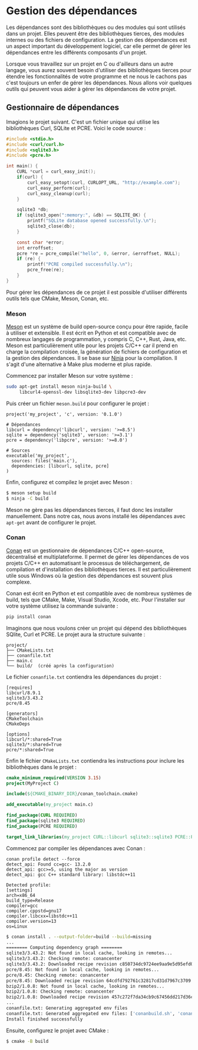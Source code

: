# Gestion des dépendances

Les dépendances sont des bibliothèques ou des modules qui sont utilisés dans un projet. Elles peuvent être des bibliothèques tierces, des modules internes ou des fichiers de configuration. La gestion des dépendances est un aspect important du développement logiciel, car elle permet de gérer les dépendances entre les différents composants d'un projet.

Lorsque vous travaillez sur un projet en C ou d'ailleurs dans un autre langage, vous aurez souvent besoin d'utiliser des bibliothèques tierces pour étendre les fonctionnalités de votre programme et ne nous le cachons pas c'est toujours un enfer de gérer les dépendances. Nous allons voir quelques outils qui peuvent vous aider à gérer les dépendances de votre projet.

## Gestionnaire de dépendances

Imagions le projet suivant. C'est un fichier unique qui utilise les bibliothèques Curl, SQLite et PCRE. Voici le code source :

```c
#include <stdio.h>
#include <curl/curl.h>
#include <sqlite3.h>
#include <pcre.h>

int main() {
    CURL *curl = curl_easy_init();
    if(curl) {
        curl_easy_setopt(curl, CURLOPT_URL, "http://example.com");
        curl_easy_perform(curl);
        curl_easy_cleanup(curl);
    }

    sqlite3 *db;
    if (sqlite3_open(":memory:", &db) == SQLITE_OK) {
        printf("SQLite database opened successfully.\n");
        sqlite3_close(db);
    }

    const char *error;
    int erroffset;
    pcre *re = pcre_compile("hello", 0, &error, &erroffset, NULL);
    if (re) {
        printf("PCRE compiled successfully.\n");
        pcre_free(re);
    }
}
```

Pour gérer les dépendances de ce projet il est possible d'utiliser différents outils tels que CMake, Meson, Conan, etc.

### Meson

[Meson](https://mesonbuild.com/) est un système de build open-source conçu pour être rapide, facile à utiliser et extensible. Il est écrit en Python et est compatible avec de nombreux langages de programmation, y compris C, C++, Rust, Java, etc. Meson est particulièrement utile pour les projets C/C++ car il prend en charge la compilation croisée, la génération de fichiers de configuration et la gestion des dépendances. Il se base sur [Ninja](https://ninja-build.org/) pour la compilation. Il s'agit d'une alternative à Make plus moderne et plus rapide.

Commencez par installer Meson sur votre système :

```bash
sudo apt-get install meson ninja-build \
     libcurl4-openssl-dev libsqlite3-dev libpcre3-dev
```

Puis créer un fichier `meson.build` pour configurer le projet :

```text title="meson.build"
project('my_project', 'c', version: '0.1.0')

# Dépendances
libcurl = dependency('libcurl', version: '>=8.5')
sqlite = dependency('sqlite3', version: '>=3.1')
pcre = dependency('libpcre', version: '>=8.0')

# Sources
executable('my_project',
  sources: files('main.c'),
  dependencies: [libcurl, sqlite, pcre]
)
```

Enfin, configurez et compilez le projet avec Meson :

```bash
$ meson setup build
$ ninja -C build
```

Meson ne gère pas les dépendances tierces, il faut donc les installer manuellement. Dans notre cas, nous avons installé les dépendances avec `apt-get` avant de configurer le projet.

### Conan

[Conan](https://conan.io/) est un gestionnaire de dépendances C/C++ open-source, décentralisé et multiplateforme. Il permet de gérer les dépendances de vos projets C/C++ en automatisant le processus de téléchargement, de compilation et d'installation des bibliothèques tierces. Il est particulièrement utile sous Windows où la gestion des dépendances est souvent plus complexe.

Conan est écrit en Python et est compatible avec de nombreux systèmes de build, tels que CMake, Make, Visual Studio, Xcode, etc. Pour l'installer sur votre système utilisez la commande suivante :

```bash
pip install conan
```

Imaginons que nous voulons créer un projet qui dépend des bibliothèques SQlite, Curl et PCRE. Le projet aura la structure suivante :

```
project/
├── CMakeLists.txt
├── conanfile.txt
├── main.c
└── build/  (créé après la configuration)
```

Le fichier `conanfile.txt` contiendra les dépendances du projet :

```plaintext
[requires]
libcurl/8.9.1
sqlite3/3.43.2
pcre/8.45

[generators]
CMakeToolchain
CMakeDeps

[options]
libcurl/*:shared=True
sqlite3/*:shared=True
pcre/*:shared=True
```

Enfin le fichier `CMakeLists.txt` contiendra les instructions pour inclure les bibliothèques dans le projet :

```cmake
cmake_minimum_required(VERSION 3.15)
project(MyProject C)

include(${CMAKE_BINARY_DIR}/conan_toolchain.cmake)

add_executable(my_project main.c)

find_package(CURL REQUIRED)
find_package(sqlite3 REQUIRED)
find_package(PCRE REQUIRED)

target_link_libraries(my_project CURL::libcurl sqlite3::sqlite3 PCRE::PCRE)
```

Commencez par compiler les dépendances avec Conan :

```
conan profile detect --force
detect_api: Found cc=gcc- 13.2.0
detect_api: gcc>=5, using the major as version
detect_api: gcc C++ standard library: libstdc++11

Detected profile:
[settings]
arch=x86_64
build_type=Release
compiler=gcc
compiler.cppstd=gnu17
compiler.libcxx=libstdc++11
compiler.version=13
os=Linux
```

```bash
$ conan install . --output-folder=build --build=missing
...
======== Computing dependency graph ========
sqlite3/3.43.2: Not found in local cache, looking in remotes...
sqlite3/3.43.2: Checking remote: conancenter
sqlite3/3.43.2: Downloaded recipe revision c850734dc9724ee9aa9e5d95efd0b100
pcre/8.45: Not found in local cache, looking in remotes...
pcre/8.45: Checking remote: conancenter
pcre/8.45: Downloaded recipe revision 64cdfd792761c32817cd31d7967c3709
bzip2/1.0.8: Not found in local cache, looking in remotes...
bzip2/1.0.8: Checking remote: conancenter
bzip2/1.0.8: Downloaded recipe revision 457c272f7da34cb9c67456dd217d36c4
...
conanfile.txt: Generating aggregated env files
conanfile.txt: Generated aggregated env files: ['conanbuild.sh', 'conanrun.sh']
Install finished successfully
```

Ensuite, configurez le projet avec CMake :

```bash
$ cmake -B build
```

###